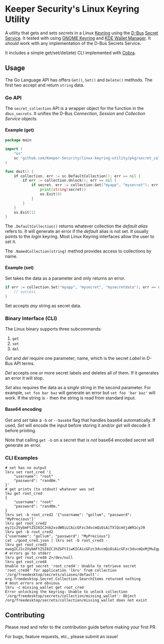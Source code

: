 # Keeper Security's Linux Keyring Utility

A utility that gets and sets _secrets_ in a Linux
[Keyring](http://man7.org/linux/man-pages/man7/keyrings.7.html) using the
[D-Bus](https://dbus.freedesktop.org/doc/dbus-tutorial.html)
[Secret Service](https://specifications.freedesktop.org/secret-service/latest/).
It tested with using
[GNOME Keyring](https://wiki.gnome.org/Projects/GnomeKeyring/) and
[KDE Wallet Manager](https://userbase.kde.org/KDE_Wallet_Manager).
It _should_ work with any implementation of the D-Bus Secrets Service.

It includes a simple get/set/del(ete) CLI implemented with
[Cobra](https://cobra.dev).

## Usage

The Go Language API has offers `Get()`, `Set()` and `Delete()` methods.
The first two accept and return `string` data.

### Go API

The `secret_collection` API is a wrapper object for the function in the `dbus_secrets`.
It unifies the D-Bus _Connection_, _Session_ and _Collection Service_ objects.

#### Example (get)

```go
package main

import (
    "os"
    sc "github.com/Keeper-Security/linux-keyring-utility/pkg/secret_collection"
)

func doit() {
    if collection, err := sc.DefaultCollection(); err == nil {
        if err := collection.Unlock(); err == nil {
            if secret, err := collection.Get("myapp", "mysecret"); err == nil {
                print(string(secret))
                os.Exit(0)
            }
        }
    }
    os.Exit(1)
}
```

The `.DefaultCollection()` returns whatever collection the _default_ _alias_ refers to.
It will generate an error if the _default_ alias is not set.
It usually points to the _login_ keyring.
Most Linux Keyring interfaces allow the user to set it.

The `.NamedCollection(string)` method provides access to collections by name.

#### Example (set)

Set takes the data as a parameter and only returns an error.

```go
if err := collection.Set("myapp", "mysecret", "mysecretdata"); err == nil {
    // success
}
```

Set accepts _any_ string as secret data.

### Binary Interface (CLI)

The Linux binary supports three subcommands:

1. `get`
2. `set`
3. `del`

_Get_ and _del_ require one parameter; name, which is the secret _Label_ in D-Bus API terms.

_Del_ accepts one or more secret labels and deletes all of them.
If it generates an error it will stop.

_Set_ also requires the data as a _single_ string in the second parameter.
For example, `set foo bar baz` will generate an error but `set foo 'bar baz'` will work.
If the string is `-` then the string is read from standard input.

#### Base64 encoding

_Get_ and _set_ take a `-b` or `--base64` flag that handles base64 automatically.
If used, _Set_ will encode the input before storing it and/or _get_ will decode it before printing.

Note that calling `get -b` on a secret that is _not_ base64 encoded secret will generate an error.

### CLI Examples

```shell
# set has no output
lkru set root_cred '{
    "username": "root"
    "password": "rand0m."
}'
# get prints (to stdout) whatever was set
lku get root_cred
{
    "username": "root"
    "password": "rand0m."
}
lkru set -b root_cred2 '{"username": "gollum", "password": "MyPrecious"}'
lkru get root_cred2
eyJ1c2VybmFtZSI6ICJnb2xsdW0iLCAicGFzc3dvcmQiOiAiTXlQcmVjaW91cyJ9
lkru get -b root_cred2
{"username": "gollum", "password": "MyPrecious"}
cat ./good_cred.json | lkru set -b root_cred3 -
lkru get root_cred3
ewogICJ1c2VybmFtZSI6ICJhZGFtIiwKICAicGFzc3dvcmQiOiAicGFzc3dvcmQxMjMuIgp9
# errors go to stderr
lkru get root_cred4 2>/dev/null
lkru get root_cred4
Unable to get secret 'root_cred4': Unable to retrieve secret 'root_cred4' for application 'lkru' from collection '/org/freedesktop/secrets/aliases/default': org.freedesktop.Secret.Collection.SearchItems returned nothing
# most errors are obvious
lkru -c missing_wallet get root_cred
Error unlocking the keyring: Unable to unlock collection '/org/freedesktop/secrets/collection/missing_wallet': Object /org/freedesktop/secrets/collection/missing_wallet does not exist
```

## Contributing

Please read and refer to the contribution guide before making your first PR.

For bugs, feature requests, etc., please submit an issue!
